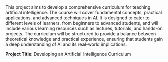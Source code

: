 ## 

This project aims to develop a comprehensive curriculum for teaching artificial intelligence. The course will cover fundamental concepts, practical applications, and advanced techniques in AI. It is designed to cater to different levels of learners, from beginners to advanced students, and will include various learning resources such as lectures, tutorials, and hands-on projects. The curriculum will be structured to provide a balance between theoretical knowledge and practical experience, ensuring that students gain a deep understanding of AI and its real-world implications.

**Project Title**: Developing an Artificial Intelligence Curriculum
